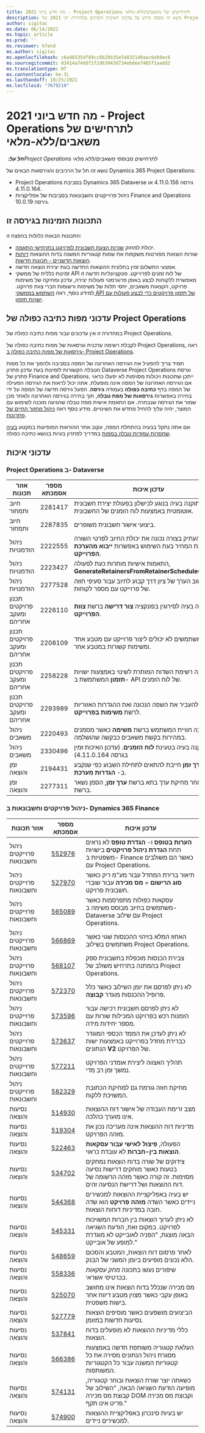 ```yaml
---
title: מה חדש ביוני 2021 - Project Operations לתרחישים של משאבים/ללא-מלאי
description: נושא זה מספק מידע על עדכוני האיכות הזמינים במהדורת יוני 2021 של Project Operations עבור תרחישים של משאבים/ללא מלאי.
author: sigitac
ms.date: 06/14/2021
ms.topic: article
ms.prod: ''
ms.reviewer: kfend
ms.author: sigitac
ms.openlocfilehash: c6a40335df89cc6b2bb35e54832140aac6eb9ac6
ms.sourcegitcommit: 03414a74ddf1f2d63043d734ebdee7485f1aadd2
ms.translationtype: HT
ms.contentlocale: he-IL
ms.lasthandoff: 10/25/2021
ms.locfileid: "7679210"
---
```

# <a name="whats-new-june-2021---project-operations-for-resourcenon-stocked-based-scenarios"></a>מה חדש ביוני 2021 - Project Operations לתרחישים של משאבים/ללא-מלאי

_**חל על:** ‏Project Operations לתרחישים מבוססי משאבים/ללא מלאי_

נושא זה חל על הרכיבים והגירסאות הבאים של Dynamics 365 Project Operations:

- Project Operations בסביבת Dynamics 365 Dataverse גירסה 4.11.0.156 או 4.11.0.164.
- ניהול פרוייקטים וחשבונאות בסביבות של אפליקציות Finance and Operations גירסה 10.0.19.

## <a name="features-included-in-this-release"></a>התכונות הזמינות בגירסה זו

התכונות הבאות כלולות בהפצה זו:

- יכולת למחוק [שורות הצעת חשבונית לפרויקט בתרחישי התאמה](../invoicing/correct-project-invoice-proposals.md).
- שורות הוצאות מפורטות משקפות את שמות קטגוריות המשנה בדוח ההוצאות [דוחות הוצאות חדשניים‬ - תכונות חדשות](../expense/expense-reports-reimagined.md#new-features).
- אמצעי התשלום זמין בחלונית ההוצאות החדשה בעת יצירת הוצאה חדשה.
- זמינות כללית של ממשקי API של לוח זמנים לפרוייקט. פונקציונליות חדשה זו מאפשרת ללקוחות לבצע באופן פרוגרמטי פעולות יצירה, עדכון ומחיקה של משימות פרויקט, הקצאות משאבים, יחסי תלות‬ של משימות ורשומות חברי צוות פרויקט. למידע נוסף, ראה [השתמש בממשקי API של תזמון פרויקטים כדי לבצע פעולות עם ישויות תזמון](../project-management/schedule-api-preview.md).

## <a name="project-operations-dual-write-maps-updates"></a>עדכוני מפות כתיבה כפולה של Project Operations

במהדורה זו אין עדכונים עבור מפות כתיבה כפולה של Project Operations. 

לקבלת רשימה עדכנית וגרסאות של מפות כתיבה כפולה של Project Operations, ראה [גירסאות של מפות כתיבה כפולה ב- Project Operations](../environment/resource-dual-write-maps.md).

תמיד צריך להפעיל את הגירסה האחרונה של המפה בסביבה ולהפוך את כל מפות הטבלה הקשורות לזמינות בעת עדכון פתרון Dataverse Project Operations וגרסת פתרון של Finance and Operations. ייתכן שתכונות ויכולות מסוימות לא יפעלו כראוי אם הגירסה האחרונה של המפה אינה מופעלת. אתה יכול לראות את הגירסה הפעילה של המפה בדף **כתיבה כפולה** בעמודה **גירסה**. הפעל גירסה חדשה של המפה על ידי בחירה באפשרות **גירסאות של מפת טבלה**, תוך בחירה בגירסה האחרונה ולאחר מכן שמור את הגירסה שנבחרה. אם התאמת אישית מפת טבלה שהגיעה מוכנה לשימוש עם המוצר, יהיה עליך להחיל מחדש את השינויים. מידע נוסף ראה [ניהול מחזור החיים של פתרונות](/dynamics365/fin-ops-core/dev-itpro/data-entities/dual-write/app-lifecycle-management).

אם אתה נתקל בבעיה בהתחלת המפה, עקוב אחר ההוראות המופיעות במקטע [בעיה שחסרות עמודות טבלה במפות](/dynamics365/fin-ops-core/dev-itpro/data-entities/dual-write/dual-write-troubleshooting-finops-upgrades#missing-table-columns-issue-on-maps) במדריך לפתרון בעיות בנושא כתיבה כפולה.

## <a name="quality-updates"></a>עדכוני איכות

### <a name="project-operations-on-dataverse"></a>Project Operations ב- Dataverse

| **אזור תכונות** | **מספר אסמכתא** | **עדכון איכות** |
| --- | --- | --- |
| חיוב ותמחור | 2281417 | תוקנה בעיה בנוגע לכישלון בפעולת יצירת חשבונית אוטומטית באמצעות לוח הזמנים של החשבונית. |
| חיוב ותמחור | 2287835 | ביצועי אישור חשבונית משופרים. |
| ניהול הזדמנויות | 2222555 | יש להעתיק בצורה נכונה את יכולת החיוב לפרטי השורה בהצעת המחיר בעת השימוש באפשרות **ייבוא מהערכת הפרוייקט**. |
| ניהול הזדמנויות | 2223427 | התאמות אישיות מותרות כעת לפעולה, **GenerateRetainersFromRetainerScheduleOptions**. |
| ניהול הזדמנויות | 2277528 | תוקן חישוב הערך של ציון דרך קבוע לחיוב עבור סעיפי חוזה של פרוייקט עם מספר לקוחות. |
| ‏‫תכנון פרויקטים ומעקב אחריהם | 2226110 | תוקנה בעיה לסירוגין בפונקציה **צור דרישה** ברשת **צוות הפרוייקט**. |
| ‏‫תכנון פרויקטים ומעקב אחריהם | 2208109 | משתמשים לא יכולים ליצור פרוייקט עם מטבע אחד ומשימות קשורות במטבע אחר. |
| ‏‫תכנון פרויקטים ומעקב אחריהם | 2258228 | עודכנה רשימת השדות המותרת לשינוי באמצעות ישויות **תזמון** המשתמשת ב- API של לוח הזמנים. |
| ‏‫תכנון פרויקטים ומעקב אחריהם | 2293989 | יש להעביר את השפה הנכונה ואת ההגדרות האזוריות לרשת **משימות בפרוייקט**. |
| ניהול משאבים | 2220493 | תוקנה חוויית המשתמש ברשת **משימה** כאשר מסמנים במהירות בקשת משאבים כבקשה שהושלמה. |
| ניהול משאבים | 2330496 | תוקנה בעיה בטעינת **לוח הזמנים**. (עדכון האיכות זמין בגרסה 4.11.0.164) |
| זמן והוצאה | 2194431 | הרשת **ערך זמן** חייבת להתאים לתחילת השבוע כפי שנקבע ב- **הגדרות מערכת**. |
| זמן והוצאה | 2277311 | לאחר מחיקת ערך בתא ברשת **ערך זמן**, הסמן נשאר ברשת. |

### <a name="project-management-and-accounting-on-dynamics-365-finance"></a>ניהול פרויקטים וחשבונאות ב- Dynamics 365 Finance

| אזור תכונות | מספר אסמכתא | עדכון איכות |
| --- | --- | --- |
| ניהול פרוייקטים וחשבונאות | [552976](https://fix.lcs.dynamics.com/Issue/Details/?bugId=552976) | **הערות בטופס** ו- **הגדרת טופס** לא נראים תחת **הגדרת ניהול פרויקטים** בישויות משפטיות ב- Finance כאשר הם משולבים עם Project Operations. |
| ניהול פרוייקטים וחשבונאות | [527970](https://fix.lcs.dynamics.com/Issue/Details/?bugId=527970) | תיאור ברירת המחדל עבור מע"מ ריק כאשר **סוג הרישום**  =  **מס מכירה** עבור שוברי חשבונית פרויקט. |
| ניהול פרוייקטים וחשבונאות | [565089](https://fix.lcs.dynamics.com/Issue/Details/?bugId=565089) | עסקאות כפולות מתפרסמות כאשר משתמשים בחיוב מבוסס משימה ב- Dataverse עם שילוב Project Operations. |
| ניהול פרוייקטים וחשבונאות | [566869](https://fix.lcs.dynamics.com/Issue/Details/?bugId=566869) | האחוז המלא בזיהוי ההכנסות שגוי כאשר משתמשים בשילוב Project Operations. |
| ניהול פרוייקטים וחשבונאות | [568107](https://fix.lcs.dynamics.com/Issue/Details/?bugId=568107) | צבירת הכנסות מוכפלת בחשבונית ספק בהמתנה בתרחיש משולב של Project Operations. |
| ניהול פרוייקטים וחשבונאות | [572370](https://fix.lcs.dynamics.com/Issue/Details/?bugId=572370) | לא ניתן לפרסם את יומן השילוב כאשר כלל פרופיל ההכנסות מוגדר **קבוצה**. |
| ניהול פרוייקטים וחשבונאות | [573596](https://fix.lcs.dynamics.com/Issue/Details/?bugId=573596) | לא ניתן לפרסם חשבונית רכישה עבור הזמנות רכש בפרויקט המכילות שורות עם מספר יחידות מידה. |
| ניהול פרוייקטים וחשבונאות | [573637](https://fix.lcs.dynamics.com/Issue/Details/?bugId=573637) | לא ניתן לעדכן את הממד הכספי המוגדר כברירת מחדל בפרוייקט באמצעות ישות הנתונים **V2** של הפרויקט. |
| ניהול פרוייקטים וחשבונאות | [577211](https://fix.lcs.dynamics.com/Issue/Details/?bugId=577211) | תהליך האצווה ליצירת אומדני הפרויקט נמשך זמן רב מדי. |
| ניהול פרוייקטים וחשבונאות | [582329](https://fix.lcs.dynamics.com/Issue/Details/?bugId=582329) | מחיקת חוזה גורמת גם למחיקת הכתובת המשויכת ללקוח. |
| נסיעות והוצאה | [514930](https://fix.lcs.dynamics.com/Issue/Details/?bugId=514930) | מצב זרימת העבודה של אישור דוח ההוצאות אינו מוערך כהלכה. |
| נסיעות והוצאה | [519304](https://fix.lcs.dynamics.com/Issue/Details/?bugId=519304) | מדיניות דוח ההוצאות אינה מעריכה נכון את מזהה הפרויקט. |
| נסיעות והוצאה | [522463](https://fix.lcs.dynamics.com/Issue/Details/?bugId=522463) | הפעולה, **פיצול לאישי עבור עסקאות הוצאות בין-חברות** לא עובדת כראוי. |
| נסיעות והוצאה | [534702](https://fix.lcs.dynamics.com/Issue/Details/?bugId=534702) | צידוקים של שורה בדוח הוצאות נמחקים בטעות כאשר מוחקים דרישות נסיעה מסוימות. זה קורה כאשר מזהה הרשומה של דוח ההוצאות ושל דרישת הנסיעה זהים. |
| נסיעות והוצאה | [544368](https://fix.lcs.dynamics.com/Issue/Details/?bugId=544368) | יש בעיה באפליקציית ההוצאות למכשירים ניידים כאשר השדה **מזהה פרויקט** הוא שדה חובה במדיניות דוחות הוצאות. |
| נסיעות והוצאה | [545331](https://fix.lcs.dynamics.com/Issue/Details/?bugId=545331) | לא ניתן לערוך הוצאות בין חברות המשויכות לפרויקט. במקום זאת, הודעת השגיאה הבאה מוצגת, "הפניה לאובייקט לא מוגדרת למופע של אובייקט." |
| נסיעות והוצאה | [548659](https://fix.lcs.dynamics.com/Issue/Details/?bugId=548659) | לאחר פרסום דוח הוצאות, המטבע והסכום הלא נכונים מופיעים ביומן המשני של הבנק. |
| נסיעות והוצאה | [558336](https://fix.lcs.dynamics.com/Issue/Details/?bugId=558336) | שיפורים נעשו בתכונה *מחק עסקאות בכרטיסי אשראי*.  |
| נסיעות והוצאה | [525070](https://fix.lcs.dynamics.com/Issue/Details/?bugId=525070) | מס מכירה שנכלל בדוח הוצאות אינו מחושב באופן עקבי כאשר מצוין מטבע דיווח אחר בישות משפטית. |
| נסיעות והוצאה | [527779](https://fix.lcs.dynamics.com/Issue/Details/?bugId=527779) | הביצועים מושפעים כאשר מוסיפים הוצאות נסיעות חדשות במזומן. |
| נסיעות והוצאה | [537841](https://fix.lcs.dynamics.com/Issue/Details/?bugId=537841) | כללי מדיניות ההוצאות לא מופעלים בדוח הוצאות. |
| נסיעות והוצאה | [566386](https://fix.lcs.dynamics.com/Issue/Details/?bugId=566386) | העלאת קטגוריה משותפת חדשה באמצעות מסגרת ניהול הנתונים מסירה את כל קטגוריות המשנה עבור כל הקטגוריות המשותפות. |
| נסיעות והוצאה | [574131](https://fix.lcs.dynamics.com/Issue/Details/?bugId=574131) | כשאתה יוצר שורת הוצאות ובוחר קטגוריה, מופיעה הודעת השגיאה הבאה, "השילוב של קבוצת מס מכירה DOM וקבוצת מס מכירה פריט אינו תקף." |
| נסיעות והוצאה | [574900](https://fix.lcs.dynamics.com/Issue/Details/?bugId=574900) | יש בעיות סינכרון באפליקציית ההוצאות למכשירים ניידים. |

